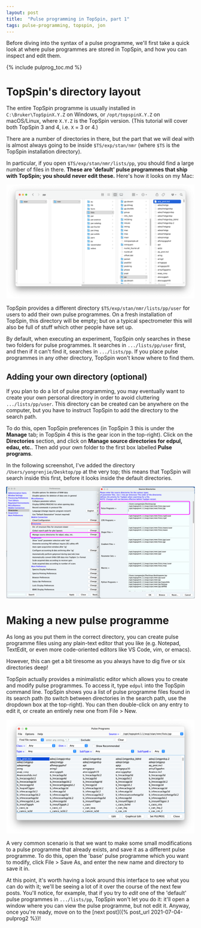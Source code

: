 ```yaml
---
layout: post
title:  "Pulse programming in TopSpin, part 1"
tags: pulse-programming, topspin, jon
---
```


Before diving into the syntax of a pulse programme, we'll first take a quick look at where pulse programmes are stored in TopSpin, and how you can inspect and edit them.

{% include pulprog_toc.md %}

# TopSpin's directory layout

The entire TopSpin programme is usually installed in `C:\Bruker\TopSpinX.Y.Z` on Windows, or `/opt/topspinX.Y.Z` on macOS/Linux, where `X.Y.Z` is the TopSpin version.
(This tutorial will cover both TopSpin 3 and 4, i.e. `X` = 3 or 4.)

There are a number of directories in there, but the part that we will deal with is almost always going to be inside `$TS/exp/stan/nmr` (where `$TS` is the TopSpin installation directory).

In particular, if you open `$TS/exp/stan/nmr/lists/pp`, you should find a large number of files in there.
**These are 'default' pulse programmes that ship with TopSpin; you should never edit these.**
Here's how it looks on my Mac:

![/lists/pp directory](/assets/images/pulprog/lists_pp.png)

TopSpin provides a different directory `$TS/exp/stan/nmr/lists/pp/user` for users to add their own pulse programmes.
On a fresh installation of TopSpin, this directory will be empty; but on a typical spectrometer this will also be full of stuff which other people have set up.

By default, when executing an experiment, TopSpin only searches in these two folders for pulse programmes.
It searches in `.../lists/pp/user` first, and then if it can't find it, searches in `.../lists/pp`.
If you place pulse programmes in any other directory, TopSpin won't know where to find them.

## Adding your own directory (optional)

If you plan to do a lot of pulse programming, you may eventually want to create your own personal directory in order to avoid cluttering `.../lists/pp/user`.
This directory can be created can be anywhere on the computer, but you have to instruct TopSpin to add the directory to the search path.

To do this, open TopSpin preferences (in TopSpin 3 this is under the **Manage** tab; in TopSpin 4 this is the gear icon in the top-right).
Click on the **Directories** section, and click on **Manage source directories for edpul, edau, etc.**.
Then add your own folder to the first box labelled **Pulse programs**.

In the following screenshot, I've added the directory `/Users/yongrenjie/Desktop/pp` at the very top; this means that TopSpin will search inside this first, before it looks inside the default directories.

![Adding a new source directory](/assets/images/pulprog/manage_directories.png)


# Making a new pulse programme

As long as you put them in the correct directory, you can create pulse programme files using any plain-text editor that you like (e.g. Notepad, TextEdit, or even more code-oriented editors like VS Code, vim, or emacs).

However, this can get a bit tiresome as you always have to dig five or six directories deep!

TopSpin actually provides a minimalistic editor which allows you to create and modify pulse programmes.
To access it, type `edpul` into the TopSpin command line.
TopSpin shows you a list of pulse programme files found in its search path (to switch between directories in the search path, use the dropdown box at the top-right).
You can then double-click on any entry to edit it, or create an entirely new one from File > New.

![edpul interface](/assets/images/pulprog/edpul.png)

A very common scenario is that we want to make some small modifications to a pulse programme that already exists, and save it as a different pulse programme.
To do this, open the 'base' pulse programme which you want to modify, click File > Save As, and enter the new name and directory to save it in.

At this point, it's worth having a look around this interface to see what you can do with it; we'll be seeing a lot of it over the course of the next few posts.
You'll notice, for example, that if you try to *edit* one of the 'default' pulse programmes in `.../lists/pp`, TopSpin won't let you do it: it'll open a window where you can view the pulse programme, but not edit it.
Anyway, once you're ready, move on to the [next post]({% post_url 2021-07-04-pulprog2 %})!
